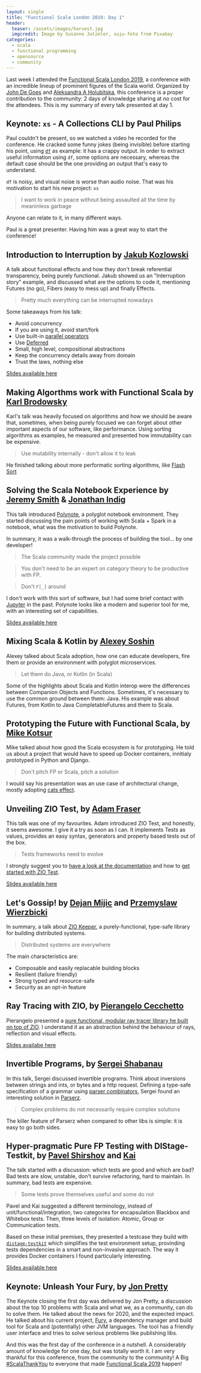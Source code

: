 ```yaml
---
layout: single
title: "Functional Scala London 2019: Day 1"
header:
  teaser: /assets/images/harvest.jpg
  imgcredit: Image by Susanne Jutzeler, suju-foto from Pixabay
categories:
  - scala
  - functional programming
  - opensource
  - community
---
```


Last week I attended the [Functional Scala London 2019](https://www.functionalscala.com/), a conference with an incredible lineup of prominent figures of the Scala world. Organized by [John De Goes](https://twitter.com/jdegoes) and [Aleksandra A Holubitska](https://twitter.com/Oleksandra_A), this conference is a proper contribution to the community: 2 days of knowledge sharing at no cost for the attendees. This is my summary of every talk presented at day 1.

## Keynote: `xs` - A Collections CLI by Paul Philips

Paul couldn't be present, so we watched a video he recorded for the conference. He cracked some funny jokes (being invisible) before starting his point, using [`df`](http://linuxcommand.org/lc3_man_pages/df1.html) as example: it has a crappy output. In order to extract useful information using `df`, some options are necessary, whereas the default case should be the one providing an output that's easy to understand.

`df` is noisy, and visual noise is worse than audio noise. That was his motivation to start his new project: `xs`

> I want to work in peace without being assaulted all the time by meaninless garbage

Anyone can relate to it, in many different ways.

Paul is a great presenter. Having him was a great way to start the conference!

## Introduction to Interruption by [Jakub Kozlowski](https://twitter.com/kubukoz)

A talk about functional effects and how they don't break referential transparency, being purely functional. Jakub showed us an "Interruption story" example, and discussed what are the options to code it, mentioning Futures (no go), Fibers (easy to mess up) and finally Effects.

> Pretty much everything can be interrupted nowadays

Some takeaways from his talk:

- Avoid concurrency
- If you are using it, avoid start/fork
- Use built-in [parallel operators](https://typelevel.org/cats-effect/datatypes/io.html#parallelism)
- Use [Deferred](https://typelevel.org/cats-effect/concurrency/deferred.html)
- Small, high level, compositional abstractions
- Keep the concurrency details away from domain
- Trust the laws, nothing else

[Slides available here](https://speakerdeck.com/kubukoz/introduction-to-interruption)

## Making Algorthms work with Functional Scala by [Karl Brodowsky](https://twitter.com/bk1_168)

Karl's talk was heavily focused on algorithms and how we should be aware that, sometimes, when being purely focused we can forget about other important aspects of our software, like performance. Using sorting algorithms as examples, he measured and presented how immutability can be expensive.

> Use mutability internally - don't allow it to leak

He finished talking about more performatic sorting algorithms, like [Flash Sort](https://brodowsky.it-sky.net/2019/03/19/flashsort-in-scala/)

## Solving the Scala Notebook Experience by [Jeremy Smith](https://twitter.com/jeremyrsmith) & [Jonathan Indig](https://twitter.com/indigjonathan)

This talk introduced [Polynote](https://polynote.org/), a polyglot notebook environment. They started discussing the pain points of working with Scala + Spark in a notebook, what was the motivation to build Polynote.

In summary, it was a walk-through the process of building the tool... by one developer!

> The Scala community made the project possible

> You don't need to be an expert on category theory to be productive with FP.

> Don't `F[_]` around

I don't work with this sort of software, but I had some brief contact with [Jupyter](https://jupyter.org/) in the past. Polynote looks like a modern and superior tool for me, with an interesting set of capabilities.

[Slides available here](https://jeremyrsmith.github.io/polynote-2019-slides/#1)

## Mixing Scala & Kotlin by [Alexey Soshin](https://twitter.com/alexey_soshin)

Alexey talked about Scala adoption, how one can educate developers, fire them or provide an environment with polyglot microservices.

> Let them do Java, or Kotlin (in Scala)

Some of the highlights about Scala and Kotlin interop were the differences between Companion Objects and Functions. Sometimes, it's necessary to use the common ground between them: Java. His example was about Futures, from Kotlin to Java CompletableFutures and them to Scala.

## Prototyping the Future with Functional Scala, by [Mike Kotsur](https://twitter.com/s_fcopy)

Mike talked about how good the Scala ecosystem is for prototyping. He told us about a project that would have to speed up Docker containers, innitialy prototyped in Python and Django.

> Don't pitch FP or Scala, pitch a solution

I would say his presentation was an use case of architectural change, mostly adopting [cats effect](https://typelevel.org/cats-effect/typeclasses/effect.html).

## Unveiling ZIO Test, by [Adam Fraser](https://twitter.com/adamfraser)

This talk was one of my favourites. Adam introduced ZIO Test, and honestly, it seems awesome. I give it a try as soon as I can. It implements Tests as values, provides an easy syntax, generators and property based tests out of the box.

> Tests frameworks need to evolve

I strongly suggest you to [have a look at the documentation](https://zio.dev/docs/overview/overview_testing_effects) and how to [get started with ZIO Test](https://medium.com/@wiemzin/get-started-with-zio-test-7a27da355498).

[Slides available here](https://github.com/adamgfraser/unveiling-zio-test/blob/master/unveiling-zio-test.pdf)

## Let's Gossip! by [Dejan Mijic](https://twitter.com/dejan_mijic) and [Przemyslaw Wierzbicki](https://twitter.com/pshemass)

In summary, a talk about [ZIO Keeper](https://zio.github.io/zio-keeper/), a purely-functional, type-safe library for building distributed systems.

> Distributed systems are everywhere

The main characteristics are:

- Composable and easily replacable building blocks
- Resilient (failure friendly)
- Strong typed and resource-safe
- Security as an opt-in feature

## Ray Tracing with ZIO, by [Pierangelo Cecchetto](https://twitter.com/pierangelocecc)

Pierangelo presented a [pure functional, modular ray tracer library he built on top of ZIO](https://github.com/pierangeloc/ray-tracer-zio). I understand it as an abstraction behind the behaviour of rays, reflection and visual effects.

[Slides availabe here](https://www.slideshare.net/PierangeloCecchetto/ray-tracing-with-zio)

## Invertible Programs, by [Sergei Shabanau](https://twitter.com/SShabanau)

In this talk, Sergei discussed invertible programs. Think about inversions between strings and ints, or bytes and a http request. Defining a type-safe specification of a grammar using [parser combinators](https://en.wikipedia.org/wiki/Parser_combinator), Sergei found an interesting solution in [Parserz](https://github.com/spartanz/parserz).

> Complex problems do not necessarily require complex solutions

The killer feature of Parserz when compared to other libs is simple: it is easy to go both sides.

## Hyper-pragmatic Pure FP Testing with DIStage-Testkit, by [Pavel Shirshov](https://twitter.com/shirshovp) and [Kai](https://twitter.com/kai_nyasha)

The talk started with a discussion: which tests are good and which are bad? Bad tests are slow, unstable, don't survive refactoring, hard to maintain. In summary, bad tests are expensive.

> Some tests prove themselves useful and some do not

 Pavel and Kai suggested a different terminology, instead of unit/functional/integration, two categories for encapsulation Blackbox and Whitebox tests. Then, three levels of isolation: Atomic, Group or Communication tests.

 Based on these initial premises, they presented a testcase they build with [`distage-testkit`](https://izumi.7mind.io/latest/release/doc/distage/distage-testkit.html) which simplifies the test environment setup, provinding tests dependencies in a smart and non-invasive approach. The way it provides Docker containers I found particularly interesting.

[Slides available here](https://github.com/7mind/slides/blob/master/07-distage-tests-functional-scala/distage-tests-functional-scala.pdf)

## Keynote: Unleash Your Fury, by [Jon Pretty](https://twitter.com/propensive)

The Keynote closing the first day was delivered by Jon Pretty, a discussion about the top 10 problems with Scala and what we, as a community, can do to solve them. He talked about the news for 2020, and the expected impact. He talked about his current project, [Fury](https://fury.build/), a dependency manager and build tool for Scala and (potentially) other JVM languages. The tool has a friendly user interface and tries to solve serious problems like publishing libs.

And this was the first day of the conference in a nutshell. A considerably amount of knowledge for one day, but was totally worth it. I am very thankful for this conference, from the community to the community! A Big [#ScalaThankYou](https://twitter.com/search?q=%23ScalaThankYou) to everyone that made [Functional Scala 2019](https://twitter.com/FunScala2019) happen!
